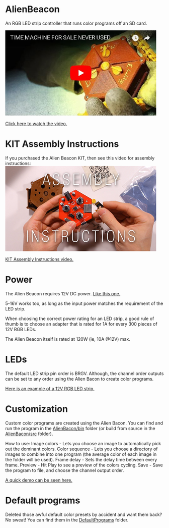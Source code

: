 # AlienBeacon
An RGB LED strip controller that runs color programs off an SD card.

[![Watch the video](https://github.com/evankale/AlienBeacon/blob/master/video.jpg?raw=true)](https://youtu.be/Ncz0Ewp892c)

[Click here to watch the video.](https://youtu.be/Ncz0Ewp892c "YouTube")


KIT Assembly Instructions
=========================

If you purchased the Alien Beacon KIT, then see this video for assembly instructions:
[![Assembly video](https://github.com/evankale/AlienBeacon/blob/master/assemblyVideo.jpg?raw=true)](https://youtu.be/T1ApwpeDoYE)

[KIT Assembly Instructions video.](https://youtu.be/T1ApwpeDoYE "YouTube")


Power
======

The Alien Beacon requires 12V DC power.
[Like this one.](https://amzn.to/2PysluX "Amazon")

5-16V works too, as long as the input power matches the requirement of the LED strip.

When choosing the correct power rating for an LED strip, a good rule of thumb is to choose an adapter that is rated for 1A for every 300 pieces of 12V RGB LEDs.

The Alien Beacon itself is rated at 120W (ie, 10A @12V) max.


LEDs
====

The default LED strip pin order is BRGV. Although, the channel order outputs can be set to any order using the Alien Bacon to create color programs.

[Here is an example of a 12V RGB LED strip.](https://amzn.to/2EjsRLJ "Amazon")


Customization
=============

Custom color programs are created using the Alien Bacon.
You can find and run the program in the [AlienBacon/bin](https://github.com/evankale/AlienBeacon/tree/master/AlienBacon/bin "Alien Bacon") folder (or build from source in the [AlienBacon/src](https://github.com/evankale/AlienBeacon/tree/master/AlienBacon/src "Source") folder).

How to use:
Image colors - Lets you choose an image to automatically pick out the dominant colors.
Color sequence - Lets you choose a directory of images to combine into one program (the average color of each image in the folder will be used).
Frame delay - Sets the delay time between every frame.
Preview - Hit Play to see a preview of the colors cycling.
Save - Save the program to file, and choose the channel output order.

[A quick demo can be seen here.](https://youtu.be/Ncz0Ewp892c "YouTube")


Default programs
================

Deleted those awful default color presets by accident and want them back?
No sweat! You can find them in the [DefaultPrograms](https://github.com/evankale/AlienBeacon/tree/master/DefaultPrograms "Default presets") folder.
